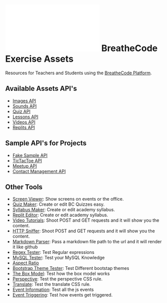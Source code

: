 
# ![alt text](/apis/img/images.php?blob&random&cat=icon&tags=breathecode,128) BreatheCode Exercise Assets
Resources for Teachers and Students using the [BreatheCode Platform](https://breatheco.de).

## Available Assets API's

- [Images API](apis/img/)
- [Sounds API](apis/sound/)
- [Quiz API](apis/quiz/)
- [Lessons API](apis/lesson/)
- [Videos API](apis/video/)
- [Replits API](apis/replit/)

## Sample API's for Projects

- [Fake Sample API](../apis/fake/)
- [TicTacToe API](../apis/fake/tictactoe/)
- [Meetup API](../apis/fake/meetup/)
- [Contact Management API](../apis/fake/contact/)

## Other Tools

- [Screen Viewer](/apps/screen/): Show screens on events or the office.
- [Quiz Maker](/apps/quiz-maker/): Create or edit BC Quizzes easy.
- [Syllabus Maker](/apps/syllabus-maker/): Create or edit academy syllabus.
- [Replit Editor](/apps/replit-editor/): Create or edit academy syllabus.
- [Video Tutorials](/apps/video/): Shoot POST and GET requests and it will show you the content.
- [HTTP Sniffer](live-demos/php/forms/): Shoot POST and GET requests and it will show you the content.
- [Markdown Parser](apps/markdown-parser/): Pass a markdown file path to the url and it will render it like github
- [Regex Tester](live-demos/js/regex-tester/): Test Regular expressions
- [MySQL Tester](live-demos/sql/mysql-tester/): Test your MySQL Knowledge
- [Aspect Ratio](live-demos/css/aspect-ratio/)
- [Bootstrap Theme Tester](live-demos/css/bootstrap/): Test Different bootstap themes
- [The Box Model](live-demos/css/box-model/): Test how the box model works
- [Perspective](live-demos/css/perspective/): Test the perspective CSS rule.
- [Translate](live-demos/css/translate/): Test the translate CSS rule.
- [Event Information](live-demos/js/event-information/): Test all the js events
- [Event Triggering](live-demos/js/event-triggering/): Test how events get triggered.